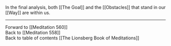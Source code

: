 In the final analysis, both [[The Goal]] and the [[Obstacles]] that stand in our [[Way]] are within us.

___

Forward to [[Meditation 560]]  
Back to [[Meditation 558]]  
Back to table of contents [[The Lionsberg Book of Meditations]]  